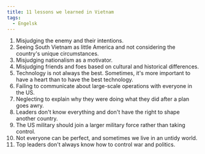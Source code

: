 ```yaml
---
title: 11 lessons we learned in Vietnam
tags:
  - Engelsk
---
```

1.  Misjudging the enemy and their intentions.
2.  Seeing South Vietnam as little America and not considering the country's unique circumstances.
3.  Misjudging nationalism as a motivator.
4.  Misjudging friends and foes based on cultural and historical differences.
5.  Technology is not always the best. Sometimes, it's more important to have a heart than to have the best technology.
6.  Failing to communicate about large-scale operations with everyone in the US.
7.  Neglecting to explain why they were doing what they did after a plan goes awry.
8.  Leaders don't know everything and don't have the right to shape another country.
9.  The US military should join a larger military force rather than taking control.
10.  Not everyone can be perfect, and sometimes we live in an untidy world.
11.  Top leaders don't always know how to control war and politics.